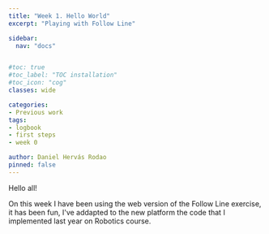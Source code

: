 ```yaml
---
title: "Week 1. Hello World"
excerpt: "Playing with Follow Line"

sidebar:
  nav: "docs"


#toc: true
#toc_label: "TOC installation"
#toc_icon: "cog"
classes: wide

categories:
- Previous work
tags:
- logbook
- first steps
- week 0

author: Daniel Hervás Rodao
pinned: false
---
```


Hello all!

On this week I have been using the web version of the Follow Line exercise, it has been fun, I've addapted to the new platform the code that I implemented last year 
on Robotics course.